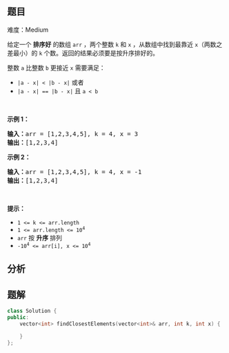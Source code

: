 
## 题目
难度：Medium
<p>给定一个 <strong>排序好</strong> 的数组&nbsp;<code>arr</code> ，两个整数 <code>k</code> 和 <code>x</code> ，从数组中找到最靠近 <code>x</code>（两数之差最小）的 <code>k</code> 个数。返回的结果必须要是按升序排好的。</p>

<p>整数 <code>a</code> 比整数 <code>b</code> 更接近 <code>x</code> 需要满足：</p>

<ul>
	<li><code>|a - x| &lt; |b - x|</code> 或者</li>
	<li><code>|a - x| == |b - x|</code> 且 <code>a &lt; b</code></li>
</ul>

<p>&nbsp;</p>

<p><strong>示例 1：</strong></p>

<pre>
<strong>输入：</strong>arr = [1,2,3,4,5], k = 4, x = 3
<strong>输出：</strong>[1,2,3,4]
</pre>

<p><strong>示例 2：</strong></p>

<pre>
<strong>输入：</strong>arr = [1,2,3,4,5], k = 4, x = -1
<strong>输出：</strong>[1,2,3,4]
</pre>

<p>&nbsp;</p>

<p><strong>提示：</strong></p>

<ul>
	<li><code>1 &lt;= k &lt;= arr.length</code></li>
	<li><code>1 &lt;= arr.length&nbsp;&lt;= 10<sup>4</sup></code><meta charset="UTF-8" /></li>
	<li><code>arr</code>&nbsp;按 <strong>升序</strong> 排列</li>
	<li><code>-10<sup>4</sup>&nbsp;&lt;= arr[i], x &lt;= 10<sup>4</sup></code></li>
</ul>

## 分析

## 题解
```cpp
class Solution {
public:
    vector<int> findClosestElements(vector<int>& arr, int k, int x) {

    }
};
```